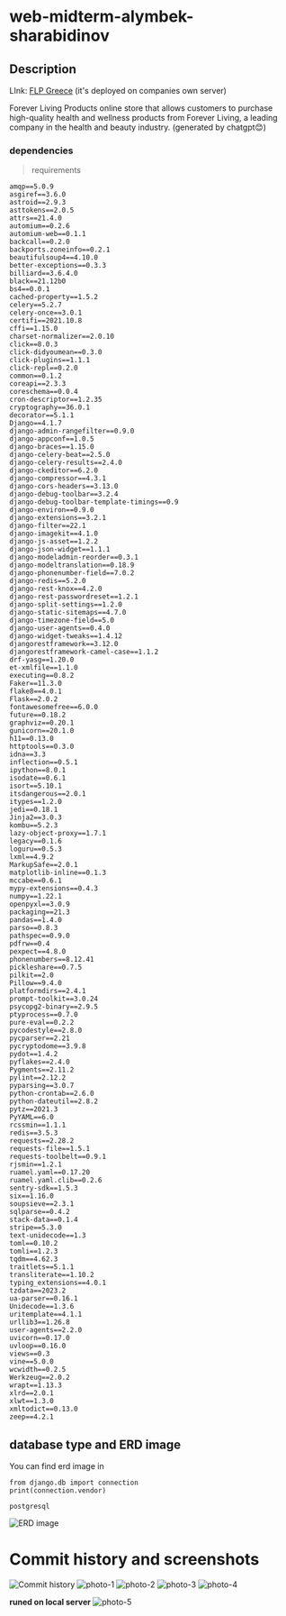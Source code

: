 # web-midterm-alymbek-sharabidinov


## Description
LInk: [FLP Greece](https://www.foreverliving.gr/en/) (it's deployed on companies own server)

Forever Living Products online store that allows customers to purchase high-quality 
health and wellness products from Forever Living, a leading company in the health and beauty industry.
(generated by chatgpt😊)

### dependencies
> requirements
```
amqp==5.0.9
asgiref==3.6.0
astroid==2.9.3
asttokens==2.0.5
attrs==21.4.0
automium==0.2.6
automium-web==0.1.1
backcall==0.2.0
backports.zoneinfo==0.2.1
beautifulsoup4==4.10.0
better-exceptions==0.3.3
billiard==3.6.4.0
black==21.12b0
bs4==0.0.1
cached-property==1.5.2
celery==5.2.7
celery-once==3.0.1
certifi==2021.10.8
cffi==1.15.0
charset-normalizer==2.0.10
click==8.0.3
click-didyoumean==0.3.0
click-plugins==1.1.1
click-repl==0.2.0
common==0.1.2
coreapi==2.3.3
coreschema==0.0.4
cron-descriptor==1.2.35
cryptography==36.0.1
decorator==5.1.1
Django==4.1.7
django-admin-rangefilter==0.9.0
django-appconf==1.0.5
django-braces==1.15.0
django-celery-beat==2.5.0
django-celery-results==2.4.0
django-ckeditor==6.2.0
django-compressor==4.3.1
django-cors-headers==3.13.0
django-debug-toolbar==3.2.4
django-debug-toolbar-template-timings==0.9
django-environ==0.9.0
django-extensions==3.2.1
django-filter==22.1
django-imagekit==4.1.0
django-js-asset==1.2.2
django-json-widget==1.1.1
django-modeladmin-reorder==0.3.1
django-modeltranslation==0.18.9
django-phonenumber-field==7.0.2
django-redis==5.2.0
django-rest-knox==4.2.0
django-rest-passwordreset==1.2.1
django-split-settings==1.2.0
django-static-sitemaps==4.7.0
django-timezone-field==5.0
django-user-agents==0.4.0
django-widget-tweaks==1.4.12
djangorestframework==3.12.0
djangorestframework-camel-case==1.1.2
drf-yasg==1.20.0
et-xmlfile==1.1.0
executing==0.8.2
Faker==11.3.0
flake8==4.0.1
Flask==2.0.2
fontawesomefree==6.0.0
future==0.18.2
graphviz==0.20.1
gunicorn==20.1.0
h11==0.13.0
httptools==0.3.0
idna==3.3
inflection==0.5.1
ipython==8.0.1
isodate==0.6.1
isort==5.10.1
itsdangerous==2.0.1
itypes==1.2.0
jedi==0.18.1
Jinja2==3.0.3
kombu==5.2.3
lazy-object-proxy==1.7.1
legacy==0.1.6
loguru==0.5.3
lxml==4.9.2
MarkupSafe==2.0.1
matplotlib-inline==0.1.3
mccabe==0.6.1
mypy-extensions==0.4.3
numpy==1.22.1
openpyxl==3.0.9
packaging==21.3
pandas==1.4.0
parso==0.8.3
pathspec==0.9.0
pdfrw==0.4
pexpect==4.8.0
phonenumbers==8.12.41
pickleshare==0.7.5
pilkit==2.0
Pillow==9.4.0
platformdirs==2.4.1
prompt-toolkit==3.0.24
psycopg2-binary==2.9.5
ptyprocess==0.7.0
pure-eval==0.2.2
pycodestyle==2.8.0
pycparser==2.21
pycryptodome==3.9.8
pydot==1.4.2
pyflakes==2.4.0
Pygments==2.11.2
pylint==2.12.2
pyparsing==3.0.7
python-crontab==2.6.0
python-dateutil==2.8.2
pytz==2021.3
PyYAML==6.0
rcssmin==1.1.1
redis==3.5.3
requests==2.28.2
requests-file==1.5.1
requests-toolbelt==0.9.1
rjsmin==1.2.1
ruamel.yaml==0.17.20
ruamel.yaml.clib==0.2.6
sentry-sdk==1.5.3
six==1.16.0
soupsieve==2.3.1
sqlparse==0.4.2
stack-data==0.1.4
stripe==5.3.0
text-unidecode==1.3
toml==0.10.2
tomli==1.2.3
tqdm==4.62.3
traitlets==5.1.1
transliterate==1.10.2
typing_extensions==4.0.1
tzdata==2023.2
ua-parser==0.16.1
Unidecode==1.3.6
uritemplate==4.1.1
urllib3==1.26.8
user-agents==2.2.0
uvicorn==0.17.0
uvloop==0.16.0
views==0.3
vine==5.0.0
wcwidth==0.2.5
Werkzeug==2.0.2
wrapt==1.13.3
xlrd==2.0.1
xlwt==1.3.0
xmltodict==0.13.0
zeep==4.2.1
```

## database type and ERD image
You can find erd image in 
```
from django.db import connection
print(connection.vendor)

postgresql
```
![ERD image](img/erd.png)

# Commit history and screenshots
![Commit history](img/git_history.png)
![photo-1](./img/photo_1.png)
![photo-2](./img/photo_2.png)
![photo-3](./img/photo_3.png)
![photo-4](./img/photo_4.png)

__runed on local server__
![photo-5](./img/photo_5.png)

